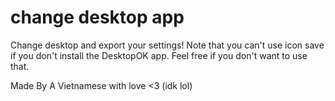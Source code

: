 # change desktop app
Change desktop and export your settings!
Note that you can't use icon save if you don't install the DesktopOK app. Feel free if you don't want to use that.



Made By A Vietnamese with love <3 (idk lol)

